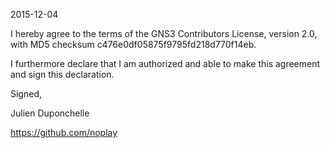 2015-12-04

I hereby agree to the terms of the GNS3 Contributors License, version 2.0, with MD5 checksum
c476e0df05875f9795fd218d770f14eb.

I furthermore declare that I am authorized and able to make this
agreement and sign this declaration.

Signed,

Julien Duponchelle

https://github.com/noplay
